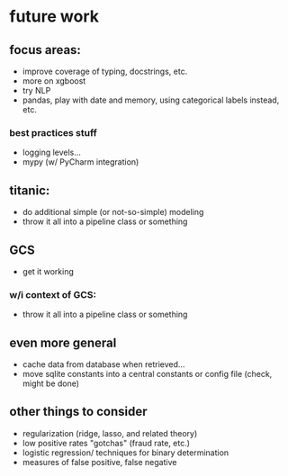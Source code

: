 # future work 

## focus areas:
* improve coverage of typing, docstrings, etc.
* more on xgboost
* try NLP
* pandas, play with date and memory, using categorical labels instead, etc.

### best practices stuff
* logging levels...
* mypy (w/ PyCharm integration)

## titanic:
* do additional simple (or not-so-simple) modeling
*  throw it all into a pipeline class or something

## GCS
* get it working

### w/i context of GCS:
*  throw it all into a pipeline class or something

## even more general
* cache data from database when retrieved...
* move sqlite constants into a central constants or config file (check, might be done)

## other things to consider
* regularization (ridge, lasso, and related theory)
* low positive rates "gotchas" (fraud rate, etc.)
* logistic regression/ techniques for binary determination
* measures of false positive, false negative